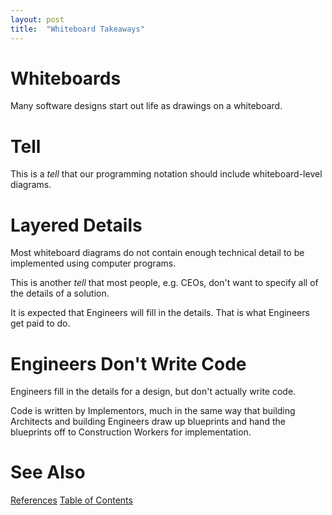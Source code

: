 ```yaml
---
layout: post
title:  "Whiteboard Takeaways"
---
```


# Whiteboards

Many software designs start out life as drawings on a whiteboard.

# Tell

This is a *tell* that our programming notation should include whiteboard-level diagrams.

# Layered Details

Most whiteboard diagrams do not contain enough technical detail to be implemented using computer programs.

This is another *tell* that most people, e.g. CEOs, don't want to specify all of the details of a solution.

It is expected that Engineers will fill in the details.  That is what Engineers get paid to do.

# Engineers Don't Write Code

Engineers fill in the details for a design, but don't actually write code.

Code is written by Implementors, much in the same way that building Architects and building Engineers draw up blueprints and hand the blueprints off to Construction Workers for implementation.

# See Also

[References](https://guitarvydas.github.io/2021/01/14/References.html)
[Table of Contents](https://guitarvydas.github.io/2021/05/14/Table-Of-Contents.html)

<script src="https://utteranc.es/client.js" 
        repo="guitarvydas/guitarvydas.github.io" 
        issue-term="pathname" 
        theme="github-light" 
        crossorigin="anonymous" 
        async> 
</script> 
